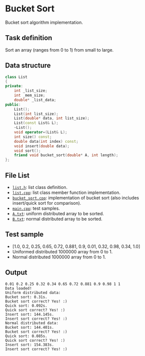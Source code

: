 # Bucket Sort

Bucket sort algorithm implementation.

## Task definition

Sort an array (ranges from 0 to 1) from small to large.

## Data structure

```C++
class List
{
private:
	int _list_size;
	int _mem_size;
	double* _list_data;
public:
	List();
	List(int list_size);
	List(double* data, int list_size);
	List(const List& L);
	~List();
	void operator=(List& L);
	int size() const;
    double data(int index) const;
	void insert(double data);
	void sort();
	friend void bucket_sort(double* A, int length);
};
```

## File List

- [`list.h`](list.h): list class definition.
- [`list.cpp`](list.cpp): list class member function implementation.
- [`bucket_sort.cpp`](bucket_sort.cpp): implementation of bucket sort (also includes insert/quick sort for comparison).
- [`main.cpp`](main.cpp): test samples.
- [`A.txt`](A.txt): uniform distributed array to be sorted.
- [`B.txt`](B.txt): normal distributed array to be sorted.

## Test sample

- [1.0, 0.2, 0.25, 0.65, 0.72, 0.881, 0.9, 0.01, 0.32, 0.98, 0.34, 1.0]
- Uniformed distributed 1000000 array from 0 to 1.
- Normal distributed 1000000 array from 0 to 1.

## Output

```
0.01 0.2 0.25 0.32 0.34 0.65 0.72 0.881 0.9 0.98 1 1
Data loaded!
Uniform distributed data:
Bucket sort: 0.31s.
Bucket sort correct? Yes! :)
Quick sort: 0.092s.
Quick sort correct? Yes! :)
Insert sort: 144.145s.
Insert sort correct? Yes! :)
Normal distributed data:
Bucket sort: 144.401s.
Bucket sort correct? Yes! :)
Quick sort: 0.085s.
Quick sort correct? Yes! :)
Insert sort: 154.383s.
Insert sort correct? Yes! :)
```